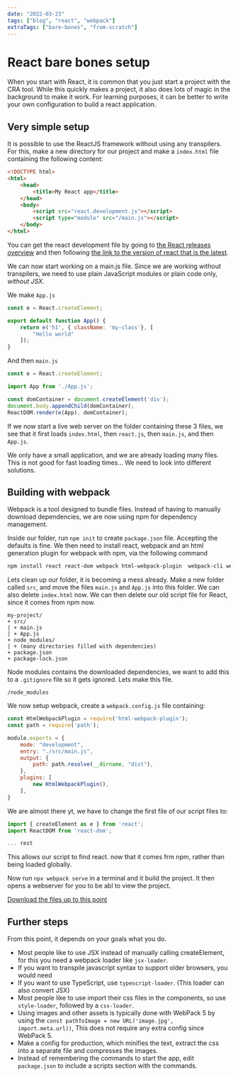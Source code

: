 ```yaml
---
date: "2022-03-23"
tags: ["blog", "react", "webpack"]
extraTags: ["bare-bones", "from-scratch"]
---
```

# React bare bones setup

When you start with React, it is common that you just start a project with the
CRA tool. While this quickly makes a project, it also does lots of magic in the
background to make it work. For learning purposes, it can be better to write
your own configuration to build a react application.

## Very simple setup

It is possible to use the ReactJS framework without using any transpilers. For
this, make a new directory for our project and make a `index.html` file
containing the following content:

```html
<!DOCTYPE html>
<html>
    <head>
        <title>My React app</title>
    </head>
    <body>
        <script src="react.development.js"></script>
        <script type="module" src="/main.js"></script>
    </body>
</html>
```

You can get the react development file by going to
[the React releases overview](https://github.com/facebook/react/releases) and
then following [the link to the version of react that is the latest](https://unpkg.com/react@17.0.2/umd).

We can now start working on a main.js file. Since we are working without
transpilers, we need to use plain JavaScript modules or plain code only,
*without JSX*.

We make `App.js`

```javascript
const e = React.createElement;

export default function App() {
    return e('h1', { className: 'my-class'}, [
        "Hello world"
    ]);
}
```

And then `main.js`

```javascript
const e = React.createElement;

import App from './App.js';

const domContainer = document.createElement('div');
document.body.appendChild(domContainer);
ReactDOM.render(e(App), domContainer);
```

If we now start a live web server on the folder containing these 3 files, we see
that it first loads `index.html`, then `react.js`, then `main.js`, and then `App.js`.

We only have a small application, and we are already loading many files. This is
not good for fast loading times... We need to look into different solutions.

## Building with webpack

Webpack is a tool designed to bundle files. Instead of having to manually
download dependencies, we are now using npm for dependency management.

Inside our folder, run `npm init` to create `package.json` file. Accepting the
defaults is fine. We then need to install react, webpack and an html generation
plugin for webpack with npm, via the following command

```sh
npm install react react-dom webpack html-webpack-plugin  webpack-cli webpack-dev-server`.
```

Lets clean up our folder, it is becoming a mess already. Make a new folder
called `src`, and move the files `main.js` and `App.js` into this
folder. We can also delete `index.html` now. We can then delete our old script
file for React, since it comes from npm now.

```ls
my-project/
+ src/
| + main.js
| + App.js
+ node_modules/
| + (many directories filled with dependencies)
+ package.json
+ package-lock.json
```

Node modules contains the downloaded dependencies, we want to add this to a
`.gitignore` file so it gets ignored. Lets make this file.

```gitignore
/node_modules
```

We now setup webpack, create a `webpack.config.js` file containing:

```javascript
const HtmlWebpackPlugin = require('html-webpack-plugin');
const path = require('path');

module.exports = {
    mode: "development",
    entry: "./src/main.js",
    output: {
        path: path.resolve(__dirname, "dist"),
    },
    plugins: [
        new HtmlWebpackPlugin(),
    ],
}
```

We are almost there yt, we have to change the first file of our script files to:

```javascript
import { createElement as e } from 'react';
import ReactDOM from 'react-dom';

... rest
```

This allows our script to find react. now that it comes frm npm, rather than
being loaded globally.

Now run `npx webpack serve` in a terminal and it build the project. It then
opens a webserver for you to be abl to view the project.

<a download href="./react-bare-bones.zip">
    Download the files up to this point
</a>

## Further steps

From this point, it depends on your goals what you do.

* Most people like to use JSX instead of manually calling createElement, for this
  you need a webpack loader like `jsx-loader`.
* If you want to transpile javascript syntax to support older browsers, you would need 
* If you want to use TypeScript, use `typescript-loader`. (This loader can also
  convert JSX)
* Most people like to use import their css files in the components, so use
  `style-loader`, followed by a `css-loader`.
* Using images and other assets is typically done with WebPack 5 by using the
  `const pathToImage = new URL('image.jpg', import.meta.url))`, This does not
  require any extra config since WebPack 5.
* Make a config for production, which minifies the text, extract the css into
  a separate file and compresses the images.
* Instead of remembering the commands to start the app, edit `package.json` to
 include a scripts section with the commands.
